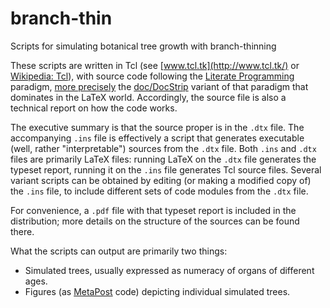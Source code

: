 # branch-thin
Scripts for simulating botanical tree growth with branch-thinning

These scripts are written in Tcl (see [www.tcl.tk](http://www.tcl.tk/) or [Wikipedia: Tcl](https://en.wikipedia.org/wiki/Tcl)), with source code following the [Literate Programming](https://en.wikipedia.org/wiki/Literate_programming) paradigm, [more precisely](http://mirrors.ctan.org/macros/latex/contrib/tclldoc/tclldoc.pdf) the [doc/DocStrip](http://mirrors.ctan.org/macros/latex/base/doc.pdf) variant of that paradigm that dominates in the LaTeX world. Accordingly, the source file is also a technical report on how the code works.

The executive summary is that the source proper is in the `.dtx` file. The accompanying `.ins` file is effectively a script that generates executable (well, rather "interpretable") sources from the `.dtx` file. Both `.ins` and `.dtx` files are primarily LaTeX files: running LaTeX on the `.dtx` file generates the typeset report, running it on the `.ins` file generates Tcl source files. Several variant scripts can be obtained by editing (or making a modified copy of) the `.ins` file, to include different sets of code modules from the `.dtx` file.

For convenience, a `.pdf` file with that typeset report is included in the distribution; more details on the structure of the sources can be found there.

What the scripts can output are primarily two things:
* Simulated trees, usually expressed as numeracy of organs of different ages.
* Figures (as [MetaPost](https://en.wikipedia.org/wiki/MetaPost) code) depicting individual simulated trees.
